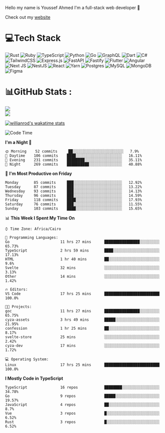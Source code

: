 Hello my name is Youssef Ahmed I'm a full-stack web developer 👋

Check out my [website](https://youssefahmed.vercel.app)
 
# 💻Tech Stack

![Rust](https://img.shields.io/badge/rust-%23000000.svg?style=for-the-badge&logo=rust&logoColor=white) ![Ruby](https://img.shields.io/badge/ruby-%23CC342D.svg?style=for-the-badge&logo=ruby&logoColor=white) ![TypeScript](https://img.shields.io/badge/typescript-%23007ACC.svg?style=for-the-badge&logo=typescript&logoColor=white) ![Python](https://img.shields.io/badge/python-3670A0?style=for-the-badge&logo=python&logoColor=ffdd54) ![Go](https://img.shields.io/badge/go-%2300ADD8.svg?style=for-the-badge&logo=go&logoColor=white) ![GraphQL](https://img.shields.io/badge/-GraphQL-E10098?style=for-the-badge&logo=graphql&logoColor=white) ![Dart](https://img.shields.io/badge/dart-%230175C2.svg?style=for-the-badge&logo=dart&logoColor=white) ![C#](https://img.shields.io/badge/c%23-%23239120.svg?style=for-the-badge&logo=c-sharp&logoColor=white) ![TailwindCSS](https://img.shields.io/badge/tailwindcss-%2338B2AC.svg?style=for-the-badge&logo=tailwind-css&logoColor=white) ![Express.js](https://img.shields.io/badge/express.js-%23404d59.svg?style=for-the-badge&logo=express&logoColor=%2361DAFB) ![FastAPI](https://img.shields.io/badge/FastAPI-005571?style=for-the-badge&logo=fastapi) ![Fastify](https://img.shields.io/badge/fastify-%23000000.svg?style=for-the-badge&logo=fastify&logoColor=white) ![Flutter](https://img.shields.io/badge/Flutter-%2302569B.svg?style=for-the-badge&logo=Flutter&logoColor=white) ![Angular](https://img.shields.io/badge/angular-%23DD0031.svg?style=for-the-badge&logo=angular&logoColor=white) ![Next JS](https://img.shields.io/badge/Next-black?style=for-the-badge&logo=next.js&logoColor=white) ![NestJS](https://img.shields.io/badge/nestjs-%23E0234E.svg?style=for-the-badge&logo=nestjs&logoColor=white) ![React](https://img.shields.io/badge/react-%2320232a.svg?style=for-the-badge&logo=react&logoColor=%2361DAFB) ![Yarn](https://img.shields.io/badge/yarn-%232C8EBB.svg?style=for-the-badge&logo=yarn&logoColor=white) ![Postgres](https://img.shields.io/badge/postgres-%23316192.svg?style=for-the-badge&logo=postgresql&logoColor=white) ![MySQL](https://img.shields.io/badge/mysql-%2300f.svg?style=for-the-badge&logo=mysql&logoColor=white) ![MongoDB](https://img.shields.io/badge/MongoDB-%234ea94b.svg?style=for-the-badge&logo=mongodb&logoColor=white)     ![Figma](https://img.shields.io/badge/figma-%23F24E1E.svg?style=for-the-badge&logo=figma&logoColor=white)

# 📊GitHub Stats :

![](https://github-readme-stats.vercel.app/api?username=joetifa2003&theme=tokyonight&hide_border=false&include_all_commits=false&count_private=false)<br/>
![](https://github-readme-streak-stats.herokuapp.com/?user=joetifa2003&theme=tokyonight&hide_border=false)<br/>

[![willianrod's wakatime stats](https://github-readme-stats.vercel.app/api/wakatime?username=joetifa2003&layout=compact)](https://github.com/anuraghazra/github-readme-stats)
<!--START_SECTION:waka-->
![Code Time](http://img.shields.io/badge/Code%20Time-969%20hrs%2013%20mins-blue)

**I'm a Night 🦉** 

```text
🌞 Morning    52 commits     ██░░░░░░░░░░░░░░░░░░░░░░░   7.9% 
🌆 Daytime    106 commits    ████░░░░░░░░░░░░░░░░░░░░░   16.11% 
🌃 Evening    231 commits    ████████░░░░░░░░░░░░░░░░░   35.11% 
🌙 Night      269 commits    ██████████░░░░░░░░░░░░░░░   40.88%

```
📅 **I'm Most Productive on Friday** 

```text
Monday       85 commits     ███░░░░░░░░░░░░░░░░░░░░░░   12.92% 
Tuesday      87 commits     ███░░░░░░░░░░░░░░░░░░░░░░   13.22% 
Wednesday    93 commits     ███░░░░░░░░░░░░░░░░░░░░░░   14.13% 
Thursday     96 commits     ███░░░░░░░░░░░░░░░░░░░░░░   14.59% 
Friday       118 commits    ████░░░░░░░░░░░░░░░░░░░░░   17.93% 
Saturday     76 commits     ███░░░░░░░░░░░░░░░░░░░░░░   11.55% 
Sunday       103 commits    ████░░░░░░░░░░░░░░░░░░░░░   15.65%

```


📊 **This Week I Spent My Time On** 

```text
⌚︎ Time Zone: Africa/Cairo

💬 Programming Languages: 
Go                       11 hrs 27 mins      ████████████████░░░░░░░░░   65.73% 
TypeScript               2 hrs 59 mins       ████░░░░░░░░░░░░░░░░░░░░░   17.13% 
HTML                     1 hr 40 mins        ██░░░░░░░░░░░░░░░░░░░░░░░   9.6% 
Svelte                   32 mins             ░░░░░░░░░░░░░░░░░░░░░░░░░   3.13% 
Other                    14 mins             ░░░░░░░░░░░░░░░░░░░░░░░░░   1.42%

🔥 Editors: 
VS Code                  17 hrs 25 mins      █████████████████████████   100.0%

🐱‍💻 Projects: 
goc                      11 hrs 27 mins      ████████████████░░░░░░░░░   65.75% 
cyza-assets              3 hrs 49 mins       █████░░░░░░░░░░░░░░░░░░░░   21.95% 
confession               1 hr 25 mins        ██░░░░░░░░░░░░░░░░░░░░░░░   8.17% 
svelte-store             25 mins             ░░░░░░░░░░░░░░░░░░░░░░░░░   2.42% 
cyza-dev                 17 mins             ░░░░░░░░░░░░░░░░░░░░░░░░░   1.72%

💻 Operating System: 
Linux                    17 hrs 25 mins      █████████████████████████   100.0%

```

**I Mostly Code in TypeScript** 

```text
TypeScript               16 repos            ████████░░░░░░░░░░░░░░░░░   34.78% 
Go                       9 repos             █████░░░░░░░░░░░░░░░░░░░░   19.57% 
JavaScript               4 repos             ██░░░░░░░░░░░░░░░░░░░░░░░   8.7% 
Vue                      3 repos             █░░░░░░░░░░░░░░░░░░░░░░░░   6.52% 
Rust                     3 repos             █░░░░░░░░░░░░░░░░░░░░░░░░   6.52%

```



<!--END_SECTION:waka-->
